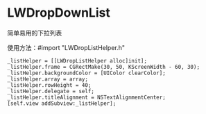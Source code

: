 # LWDropDownList
简单易用的下拉列表


使用方法：#import "LWDropListHelper.h"

    _listHelper = [[LWDropListHelper alloc]init]; 
    _listHelper.frame = CGRectMake(30, 50, KScreenWidth - 60, 30);
    _listHelper.backgroundColor = [UIColor clearColor];
    _listHelper.array = array;
    _listHelper.rowHeight = 40;
    _listHelper.delegate = self;
    _listHelper.titleAlignment = NSTextAlignmentCenter;
    [self.view addSubview:_listHelper];
